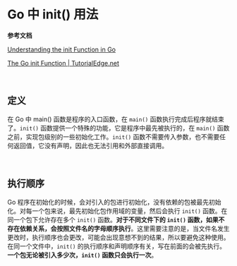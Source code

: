 # Go 中 init() 用法

**参考文档**

[Understanding the init Function in Go](https://www.developer.com/languages/inti-function-golang/)

[The Go init Function | TutorialEdge.net](https://tutorialedge.net/golang/the-go-init-function/)

&emsp;

## 定义

在 Go 中 main() 函数是程序的入口函数，在 `main()` 函数执行完成后程序就结束了。`init()` 函数提供一个特殊的功能，它是程序中最先被执行的，在 `main()` 函数之前，实现包级别的一些初始化工作。`init()` 函数不需要传入参数，也不需要任何返回值，它没有声明，因此也无法引用和外部直接调用。

&emsp;

## 执行顺序

Go 程序在初始化的时候，会对引入的包进行初始化，没有依赖的包被最先初始化。对每一个包来说，最先初始化包作用域的变量，然后会执行 `init()` 函数。在同一个包下允许存在多个 `init()` 函数。**对于不同文件下的 `init()` 函数，如果不存在依赖关系，会按照文件名的字母顺序执行**。这里需要注意的是，当文件名发生更改时，执行顺序也会更改，可能会出现意想不到的结果，所以要避免这种使用。在同一个文件中，`init()` 的执行顺序和声明顺序有关，写在前面的会被先执行。**一个包无论被引入多少次，`init()` 函数只会执行一次**。
